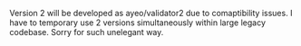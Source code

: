 Version 2 will be developed as ayeo/validator2 due to comaptibility issues. I have to temporary use 2 versions simultaneously within large legacy codebase. Sorry for such unelegant way.
